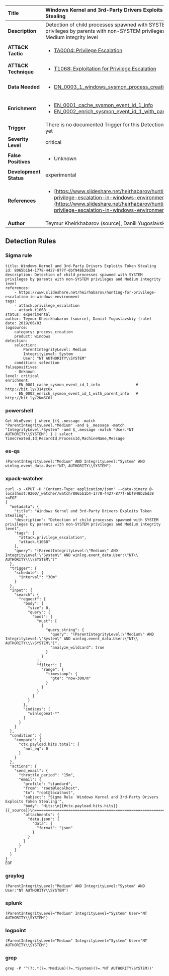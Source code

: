 | Title                    | Windows Kernel and 3rd-Party Drivers Exploits Token Stealing       |
|:-------------------------|:------------------|
| **Description**          | Detection of child processes spawned with SYSTEM privileges by parents with non-SYSTEM privileges and Medium integrity level |
| **ATT&amp;CK Tactic**    |  <ul><li>[TA0004: Privilege Escalation](https://attack.mitre.org/tactics/TA0004)</li></ul>  |
| **ATT&amp;CK Technique** | <ul><li>[T1068: Exploitation for Privilege Escalation](https://attack.mitre.org/techniques/T1068)</li></ul>  |
| **Data Needed**          | <ul><li>[DN_0003_1_windows_sysmon_process_creation](../Data_Needed/DN_0003_1_windows_sysmon_process_creation.md)</li></ul>  |
| **Enrichment** |<ul><li>[EN_0001_cache_sysmon_event_id_1_info](../Enrichments/EN_0001_cache_sysmon_event_id_1_info.md)</li><li>[EN_0002_enrich_sysmon_event_id_1_with_parent_info](../Enrichments/EN_0002_enrich_sysmon_event_id_1_with_parent_info.md)</li></ul> |
| **Trigger**              |  There is no documented Trigger for this Detection Rule yet  |
| **Severity Level**       | critical |
| **False Positives**      | <ul><li>Unknown</li></ul>  |
| **Development Status**   | experimental |
| **References**           | <ul><li>[https://www.slideshare.net/heirhabarov/hunting-for-privilege-escalation-in-windows-environment](https://www.slideshare.net/heirhabarov/hunting-for-privilege-escalation-in-windows-environment)</li></ul>  |
| **Author**               | Teymur Kheirkhabarov (source), Daniil Yugoslavskiy (rule) |


## Detection Rules

### Sigma rule

```
title: Windows Kernel and 3rd-Party Drivers Exploits Token Stealing
id: 8065b1b4-1778-4427-877f-6bf948b26d38
description: Detection of child processes spawned with SYSTEM privileges by parents with non-SYSTEM privileges and Medium integrity level
references:
    - https://www.slideshare.net/heirhabarov/hunting-for-privilege-escalation-in-windows-environment
tags:
    - attack.privilege_escalation
    - attack.t1068
status: experimental
author: Teymur Kheirkhabarov (source), Daniil Yugoslavskiy (rule)
date: 2019/06/03
logsource:
    category: process_creation
    product: windows
detection:
    selection:
        ParentIntegrityLevel: Medium
        IntegrityLevel: System
        User: "NT AUTHORITY\\SYSTEM"
    condition: selection
falsepositives:
    - Unknown
level: critical
enrichment:
    - EN_0001_cache_sysmon_event_id_1_info                # http://bit.ly/314zc6x
    - EN_0002_enrich_sysmon_event_id_1_with_parent_info   # http://bit.ly/2KmSC0l

```





### powershell
    
```
Get-WinEvent | where {($_.message -match "ParentIntegrityLevel.*Medium" -and $_.message -match "IntegrityLevel.*System" -and $_.message -match "User.*NT AUTHORITY\\SYSTEM") } | select TimeCreated,Id,RecordId,ProcessId,MachineName,Message
```


### es-qs
    
```
(ParentIntegrityLevel:"Medium" AND IntegrityLevel:"System" AND winlog.event_data.User:"NT\ AUTHORITY\\SYSTEM")
```


### xpack-watcher
    
```
curl -s -XPUT -H 'Content-Type: application/json' --data-binary @- localhost:9200/_watcher/watch/8065b1b4-1778-4427-877f-6bf948b26d38 <<EOF
{
  "metadata": {
    "title": "Windows Kernel and 3rd-Party Drivers Exploits Token Stealing",
    "description": "Detection of child processes spawned with SYSTEM privileges by parents with non-SYSTEM privileges and Medium integrity level",
    "tags": [
      "attack.privilege_escalation",
      "attack.t1068"
    ],
    "query": "(ParentIntegrityLevel:\"Medium\" AND IntegrityLevel:\"System\" AND winlog.event_data.User:\"NT\\ AUTHORITY\\\\SYSTEM\")"
  },
  "trigger": {
    "schedule": {
      "interval": "30m"
    }
  },
  "input": {
    "search": {
      "request": {
        "body": {
          "size": 0,
          "query": {
            "bool": {
              "must": [
                {
                  "query_string": {
                    "query": "(ParentIntegrityLevel:\"Medium\" AND IntegrityLevel:\"System\" AND winlog.event_data.User:\"NT\\ AUTHORITY\\\\SYSTEM\")",
                    "analyze_wildcard": true
                  }
                }
              ],
              "filter": {
                "range": {
                  "timestamp": {
                    "gte": "now-30m/m"
                  }
                }
              }
            }
          }
        },
        "indices": [
          "winlogbeat-*"
        ]
      }
    }
  },
  "condition": {
    "compare": {
      "ctx.payload.hits.total": {
        "not_eq": 0
      }
    }
  },
  "actions": {
    "send_email": {
      "throttle_period": "15m",
      "email": {
        "profile": "standard",
        "from": "root@localhost",
        "to": "root@localhost",
        "subject": "Sigma Rule 'Windows Kernel and 3rd-Party Drivers Exploits Token Stealing'",
        "body": "Hits:\n{{#ctx.payload.hits.hits}}{{_source}}\n================================================================================\n{{/ctx.payload.hits.hits}}",
        "attachments": {
          "data.json": {
            "data": {
              "format": "json"
            }
          }
        }
      }
    }
  }
}
EOF

```


### graylog
    
```
(ParentIntegrityLevel:"Medium" AND IntegrityLevel:"System" AND User:"NT AUTHORITY\\SYSTEM")
```


### splunk
    
```
(ParentIntegrityLevel="Medium" IntegrityLevel="System" User="NT AUTHORITY\\SYSTEM")
```


### logpoint
    
```
(ParentIntegrityLevel="Medium" IntegrityLevel="System" User="NT AUTHORITY\\SYSTEM")
```


### grep
    
```
grep -P '^(?:.*(?=.*Medium)(?=.*System)(?=.*NT AUTHORITY\SYSTEM))'
```



